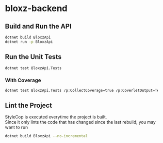# bloxz-backend

## Build and Run the API

```sh
dotnet build BloxzApi
dotnet run -p BloxzApi
```

## Run the Unit Tests

```sh
dotnet test BloxzApi.Tests
```

### With Coverage

```sh
dotnet test BloxzApi.Tests /p:CollectCoverage=true /p:CoverletOutput=TestResults/
```

## Lint the Project

StyleCop is executed everytime the project is built.  
Since it only lints the code that has changed since the last rebuild, you may want to run

```sh
dotnet build BloxzApi --no-incremental
```

